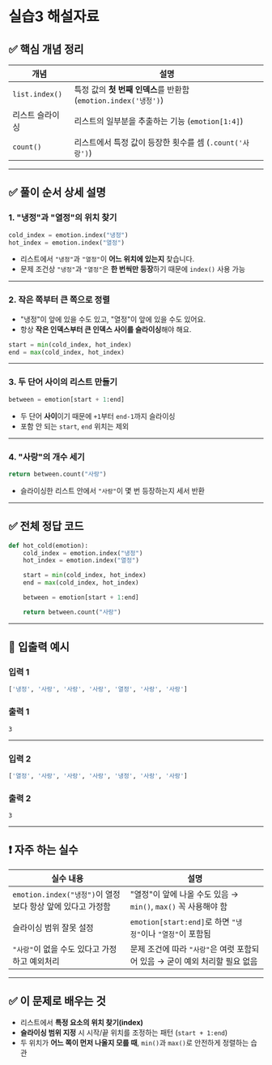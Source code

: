 # 실습3 해설자료

## ✅ 핵심 개념 정리

| 개념              | 설명 |
|-------------------|------|
| `list.index()`     | 특정 값의 **첫 번째 인덱스**를 반환함 (`emotion.index('냉정')`) |
| 리스트 슬라이싱   | 리스트의 일부분을 추출하는 기능 (`emotion[1:4]`) |
| `count()`         | 리스트에서 특정 값이 등장한 횟수를 셈 (`.count('사랑')`) |

---

## ✅ 풀이 순서 상세 설명

### 1. "냉정"과 "열정"의 위치 찾기
```python
cold_index = emotion.index("냉정")
hot_index = emotion.index("열정")
```
- 리스트에서 `"냉정"`과 `"열정"`이 **어느 위치에 있는지** 찾습니다.
- 문제 조건상 `"냉정"`과 `"열정"`은 **한 번씩만 등장**하기 때문에 `index()` 사용 가능

---

### 2. 작은 쪽부터 큰 쪽으로 정렬
- "냉정"이 앞에 있을 수도 있고, "열정"이 앞에 있을 수도 있어요.  
- 항상 **작은 인덱스부터 큰 인덱스 사이를 슬라이싱**해야 해요.
```python
start = min(cold_index, hot_index)
end = max(cold_index, hot_index)
```

---

### 3. 두 단어 사이의 리스트 만들기
```python
between = emotion[start + 1:end]
```
- 두 단어 **사이**이기 때문에 `+1`부터 `end-1`까지 슬라이싱
- 포함 안 되는 `start`, `end` 위치는 제외

---

### 4. "사랑"의 개수 세기
```python
return between.count("사랑")
```
- 슬라이싱한 리스트 안에서 `"사랑"`이 몇 번 등장하는지 세서 반환

---

## ✅ 전체 정답 코드

```python
def hot_cold(emotion):
    cold_index = emotion.index("냉정")
    hot_index = emotion.index("열정")

    start = min(cold_index, hot_index)
    end = max(cold_index, hot_index)

    between = emotion[start + 1:end]

    return between.count("사랑")
```

---

## 🧾 입출력 예시

### 입력 1
```python
['냉정', '사랑', '사랑', '사랑', '열정', '사랑', '사랑']
```

### 출력 1
```
3
```

---

### 입력 2
```python
['열정', '사랑', '사랑', '사랑', '냉정', '사랑', '사랑']
```

### 출력 2
```
3
```

---

## ❗ 자주 하는 실수

| 실수 내용 | 설명 |
|-----------|------|
| `emotion.index("냉정")`이 열정보다 항상 앞에 있다고 가정함 | "열정"이 앞에 나올 수도 있음 → `min()`, `max()` 꼭 사용해야 함 |
| 슬라이싱 범위 잘못 설정 | `emotion[start:end]`로 하면 `"냉정"`이나 `"열정"`이 포함됨 |
| `"사랑"`이 없을 수도 있다고 가정하고 예외처리 | 문제 조건에 따라 `"사랑"`은 여럿 포함되어 있음 → 굳이 예외 처리할 필요 없음 |

---

## ✅ 이 문제로 배우는 것

- 리스트에서 **특정 요소의 위치 찾기(index)**  
- **슬라이싱 범위 지정** 시 시작/끝 위치를 조정하는 패턴 (`start + 1:end`)
- 두 위치가 **어느 쪽이 먼저 나올지 모를 때**, `min()`과 `max()`로 안전하게 정렬하는 습관